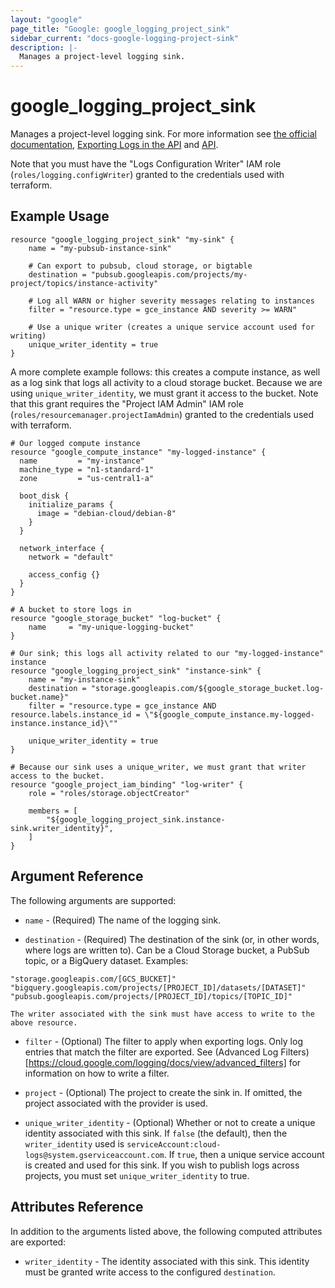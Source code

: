 ```yaml
---
layout: "google"
page_title: "Google: google_logging_project_sink"
sidebar_current: "docs-google-logging-project-sink"
description: |-
  Manages a project-level logging sink.
---
```


# google\_logging\_project\_sink

Manages a project-level logging sink. For more information see
[the official documentation](https://cloud.google.com/logging/docs/),
[Exporting Logs in the API](https://cloud.google.com/logging/docs/api/tasks/exporting-logs)
and
[API](https://cloud.google.com/compute/docs/reference/latest/instances).

Note that you must have the "Logs Configuration Writer" IAM role (`roles/logging.configWriter`)
granted to the credentials used with terraform.

## Example Usage

```hcl
resource "google_logging_project_sink" "my-sink" {
    name = "my-pubsub-instance-sink"

    # Can export to pubsub, cloud storage, or bigtable
    destination = "pubsub.googleapis.com/projects/my-project/topics/instance-activity"

    # Log all WARN or higher severity messages relating to instances
    filter = "resource.type = gce_instance AND severity >= WARN"

    # Use a unique writer (creates a unique service account used for writing)
    unique_writer_identity = true
}
```

A more complete example follows: this creates a compute instance, as well as a log sink that logs all activity to a
cloud storage bucket. Because we are using `unique_writer_identity`, we must grant it access to the bucket. Note that
this grant requires the "Project IAM Admin" IAM role (`roles/resourcemanager.projectIamAdmin`) granted to the credentials
used with terraform.

```hcl
# Our logged compute instance
resource "google_compute_instance" "my-logged-instance" {
  name         = "my-instance"
  machine_type = "n1-standard-1"
  zone         = "us-central1-a"

  boot_disk {
    initialize_params {
      image = "debian-cloud/debian-8"
    }
  }

  network_interface {
    network = "default"

    access_config {}
  }
}

# A bucket to store logs in
resource "google_storage_bucket" "log-bucket" {
    name     = "my-unique-logging-bucket"
}

# Our sink; this logs all activity related to our "my-logged-instance" instance
resource "google_logging_project_sink" "instance-sink" {
    name = "my-instance-sink"
    destination = "storage.googleapis.com/${google_storage_bucket.log-bucket.name}"
    filter = "resource.type = gce_instance AND resource.labels.instance_id = \"${google_compute_instance.my-logged-instance.instance_id}\""

    unique_writer_identity = true
}

# Because our sink uses a unique_writer, we must grant that writer access to the bucket.
resource "google_project_iam_binding" "log-writer" {
    role = "roles/storage.objectCreator"

    members = [
        "${google_logging_project_sink.instance-sink.writer_identity}",
    ]
}

```

## Argument Reference

The following arguments are supported:

* `name` - (Required) The name of the logging sink.

* `destination` - (Required) The destination of the sink (or, in other words, where logs are written to). Can be a
    Cloud Storage bucket, a PubSub topic, or a BigQuery dataset. Examples:
```
"storage.googleapis.com/[GCS_BUCKET]"
"bigquery.googleapis.com/projects/[PROJECT_ID]/datasets/[DATASET]"
"pubsub.googleapis.com/projects/[PROJECT_ID]/topics/[TOPIC_ID]"
```
    The writer associated with the sink must have access to write to the above resource.

* `filter` - (Optional) The filter to apply when exporting logs. Only log entries that match the filter are exported.
    See (Advanced Log Filters)[https://cloud.google.com/logging/docs/view/advanced_filters] for information on how to
    write a filter.

* `project` - (Optional) The project to create the sink in. If omitted, the project associated with the provider is
    used.

* `unique_writer_identity` - (Optional) Whether or not to create a unique identity associated with this sink. If `false`
    (the default), then the `writer_identity` used is `serviceAccount:cloud-logs@system.gserviceaccount.com`. If `true`,
    then a unique service account is created and used for this sink. If you wish to publish logs across projects, you
    must set `unique_writer_identity` to true.

## Attributes Reference

In addition to the arguments listed above, the following computed attributes are
exported:

* `writer_identity` - The identity associated with this sink. This identity must be granted write access to the
    configured `destination`.
